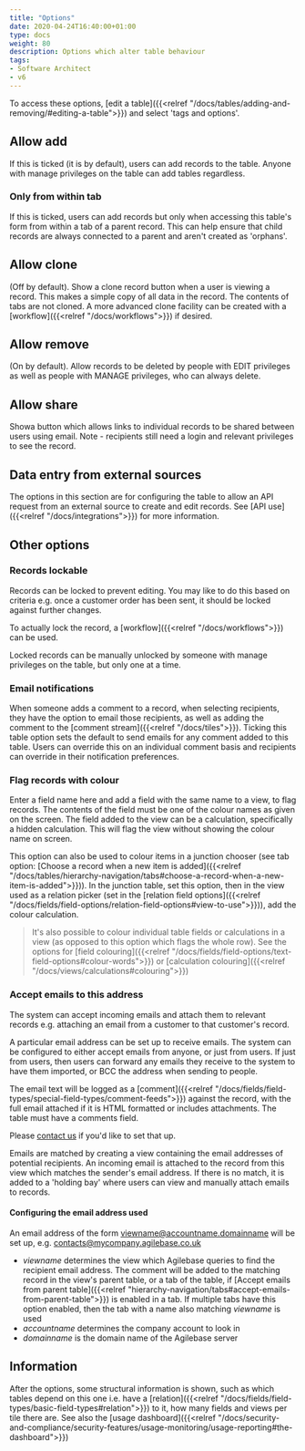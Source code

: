 ```yaml
---
title: "Options"
date: 2020-04-24T16:40:00+01:00
type: docs
weight: 80
description: Options which alter table behaviour
tags:
- Software Architect
- v6
---
```

To access these options, [edit a table]({{<relref "/docs/tables/adding-and-removing/#editing-a-table">}}) and select 'tags and options'.

## Allow add
If this is ticked (it is by default), users can add records to the table. Anyone with manage privileges on the table can add tables regardless.

### Only from within tab
If this is ticked, users can add records but only when accessing this table's form from within a tab of a parent record. This can help ensure that child records are always connected to a parent and aren't created as 'orphans'.

## Allow clone
(Off by default). Show a clone record button when a user is viewing a record. This makes a simple copy of all data in the record. The contents of tabs are not cloned. A more advanced clone facility can be created with a [workflow]({{<relref "/docs/workflows">}}) if desired.

## Allow remove
(On by default). Allow records to be deleted by people with EDIT privileges as well as people with MANAGE privileges, who can always delete.

## Allow share
Showa button which allows links to individual records to be shared between users using email. Note - recipients still need a login and relevant privileges to see the record.

## Data entry from external sources
The options in this section are for configuring the table to allow an API request from an external source to create and edit records. See [API use]({{<relref "/docs/integrations">}}) for more information.

## Other options
### Records lockable
Records can be locked to prevent editing. You may like to do this based on criteria e.g. once a customer order has been sent, it should be locked against further changes.

To actually lock the record, a [workflow]({{<relref "/docs/workflows">}}) can be used.

Locked records can be manually unlocked by someone with manage privileges on the table, but only one at a time.

### Email notifications
When someone adds a comment to a record, when selecting recipients, they have the option to email those recipients, as well as adding the comment to the [comment stream]({{<relref "/docs/tiles">}}). Ticking this table option sets the default to send emails for any comment added to this table. Users can override this on an individual comment basis and recipients can override in their notification preferences.

### Flag records with colour
Enter a field name here and add a field with the same name to a view, to flag records. The contents of the field must be one of the colour names as given on the screen. The field added to the view can be a calculation, specifically a hidden calculation. This will flag the view without showing the colour name on screen.

This option can also be used to colour items in a junction chooser (see tab option: [Choose a record when a new item is added]({{<relref "/docs/tables/hierarchy-navigation/tabs#choose-a-record-when-a-new-item-is-added">}})). In the junction table, set this option, then in the view used as a relation picker (set in the [relation field options]({{<relref "/docs/fields/field-options/relation-field-options#view-to-use">}})), add the colour calculation.

> It's also possible to colour individual table fields or calculations in a view (as opposed to this option which flags the whole row). See the options for [field colouring]({{<relref "/docs/fields/field-options/text-field-options#colour-words">}}) or [calculation colouring]({{<relref "/docs/views/calculations#colouring">}})

### Accept emails to this address
The system can accept incoming emails and attach them to relevant records e.g. attaching an email from a customer to that customer's record.

A particular email address can be set up to receive emails. The system can be configured to either accept emails from anyone, or just from users. If just from users, then users can forward any emails they receive to the system to have them imported, or BCC the address when sending to people.

The email text will be logged as a [comment]({{<relref "/docs/fields/field-types/special-field-types/comment-feeds">}}) against the record, with the full email attached if it is HTML formatted or includes attachments. The table must have a comments field.

Please [contact us](https://agilechilli.com/contact-us/) if you'd like to set that up.

Emails are matched by creating a view containing the email addresses of potential recipients. An incoming email is attached to the record from this view which matches the sender's email address. If there is no match, it is added to a 'holding bay' where users can view and manually attach emails to records.

#### Configuring the email address used
An email address of the form viewname@accountname.domainname will be set up, e.g. contacts@mycompany.agilebase.co.uk
* *viewname* determines the view which Agilebase queries to find the recipient email address. The comment will be added to the matching record in the view's parent table, or a tab of the table, if [Accept emails from parent table]({{<relref "hierarchy-navigation/tabs#accept-emails-from-parent-table">}}) is enabled in a tab. If multiple tabs have this option enabled, then the tab with a name also matching *viewname* is used
* *accountname* determines the company account to look in
* *domainname* is the domain name of the Agilebase server

## Information
After the options, some structural information is shown, such as which tables depend on this one i.e. have a [relation]({{<relref "/docs/fields/field-types/basic-field-types#relation">}}) to it, how many fields and views per tile there are. See also the [usage dashboard]({{<relref "/docs/security-and-compliance/security-features/usage-monitoring/usage-reporting#the-dashboard">}})



